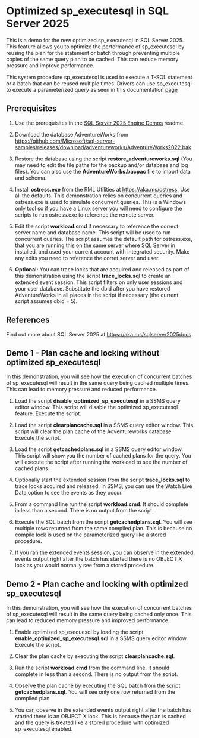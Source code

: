# Optimized sp_executesql in SQL Server 2025

This is a demo for the new optimized sp_executesql in SQL Server 2025. This feature allows you to optimize the performance of sp_executesql by reusing the plan for the statement or batch through preventing multiple copies of the same query plan to be cached. This can reduce memory pressure and improve performance.

This system procedure sp_executesql is used to execute a T-SQL statement or a batch that can be reused multiple times. Drivers can use sp_executesql to execute a parameterized query as seen in this documentation [page](https://learn.microsoft.com/en-us/sql/connect/ado-net/configure-parameters)

## Prerequisites

1. Use the prerequisites in the [SQL Server 2025 Engine Demos](../../readme.md) readme.

2. Download the database AdventureWorks from <https://github.com/Microsoft/sql-server-samples/releases/download/adventureworks/AdventureWorks2022.bak>.

4. Restore the database using the script **restore_adventureworks.sql** (You may need to edit the file paths for the backup and/or database and log files). You can also use the **AdventureWorks.bacpac** file to import data and schema.

5. Install **ostress.exe** from the RML Utilities at https://aka.ms/ostress. Use all the defaults. This demonstration relies on concurrent queries and ostress.exe is used to simulate concurrent queries. This is a Windows only tool so if you have a Linux server you will need to configure the scripts to run ostress.exe to reference the remote server.

6. Edit the script **workload.cmd** if necessary to reference the correct server name and database name. This script will be used to run concurrent queries. The script assumes the default path for ostress.exe, that you are running this on the same server where SQL Server in installed, and used your current account with integrated security. Make any edits you need to reference the corret server and user.

7. **Optional:** You can trace locks that are acquired and released as part of this demonstration using the script **trace_locks.sql** to create an extended event session. This script filters on only user sessions and your user database. Substitute the dbid after you have restored AdventureWorks in all places in the script if necessary (the current script assumes dbid = 5).

## References

Find out more about SQL Server 2025 at https://aka.ms/sqlserver2025docs.

## Demo 1 - Plan cache and locking without optimized sp_executesql

In this demonstration, you will see how the execution of concurrent batches of sp_executesql will result in the same query being cached multiple times. This can lead to memory pressure and reduced performance.

1. Load the script **disable_optimized_sp_executesql** in a SSMS query editor window. This script will disable the optimized sp_executesql feature. Execute the script.

2. Load the script **clearplancache.sql** in a SSMS query editor window. This script will clear the plan cache of the Adventureworks database. Execute the script.

3. Load the script **getcachedplans.sql** in a SSMS query editor window. This script will show you the number of cached plans for the query. You will execute the script after running the workload to see the number of cached plans.

4. Optionally start the extended session from the script **trace_locks.sql** to trace locks acquired and released. In SSMS, you can use the Watch Live Data option to see the events as they occur.

5. From a command line run the script **workload.cmd**. It should complete in less than a second. There is no output from the script.

6. Execute the SQL batch from the script **getcachedplans.sql**. You will see multiple rows returned from the same compiled plan. This is because no compile lock is used on the parameterized query like a stored procedure.

7. If you ran the extended events session, you can observe in the extended events output right after the batch has started there is no OBJECT X lock as you would normally see from a stored procedure.

## Demo 2 - Plan cache and locking with optimized sp_executesql

In this demonstration, you will see how the execution of concurrent batches of sp_executesql will result in the same query being cached only once. This can lead to reduced memory pressure and improved performance.

1. Enable optimized sp_execuesql by loading the script **enable_optimized_sp_executesql.sql** in a SSMS query editor window. Execute the script.

2. Clear the plan cache by executing the script **clearplancache.sql**.

3. Run the script **workload.cmd** from the command line. It should complete in less than a second. There is no output from the script.

4. Observe the plan cache by executing the SQL batch from the script **getcachedplans.sql**. You will see only one row returned from the compiled plan.

5. You can observe in the extended events output right after the batch has started there is an OBJECT X lock. This is because the plan is cached and the query is treated like a stored procedure with optimized sp_executesql enabled.
